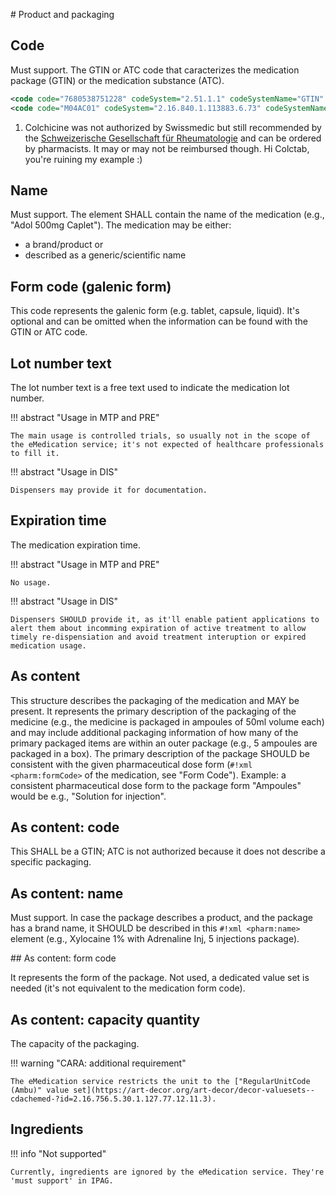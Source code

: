 # Product and packaging

## Code

<span class="must-support">Must support</span>.
The GTIN or ATC code that caracterizes the medication package (GTIN) or the medication substance (ATC).

<!-- TODO only medication or other products that have a GTIN? -->

```xml title="Example usage"
<code code="7680538751228" codeSystem="2.51.1.1" codeSystemName="GTIN" displayName="TRIATEC Tabl 2.5 mg 100 Stk" />
<code code="M04AC01" codeSystem="2.16.840.1.113883.6.73" codeSystemName="ATC" displayName="Colchicine" /> <!-- (1) -->
```

1.  Colchicine was not authorized by Swissmedic but still recommended by the [Schweizerische Gesellschaft für Rheumatologie](https://www.rheuma-net.ch/de/dok/sgr-dokumente/behandlung/therapie/other-therapies/519-colchicin/file) and can be ordered by pharmacists. It may or may not be reimbursed though. Hi Colctab, you're ruining my example :)

## Name

<span class="must-support">Must support</span>.
The element SHALL contain the name of the medication (e.g., "Adol 500mg Caplet").
The medication may be either:

- a brand/product or 
- described as a generic/scientific name <!-- or -->
<!-- - a descriptor of a magistral preparation/compound medicine -->

<!-- If the medicine has no brand name (e.g., magistral preparations, compound medicine, …) `#!xml nullFlavor="NA"` SHALL be used. -->

## Form code (galenic form)

This code represents the galenic form (e.g. tablet, capsule, liquid). It's optional and can be omitted when the information can be found with the GTIN or ATC code.
<!-- If the medicine is uncoded (e.g., magistral preparations, compound medicine, …) `#!xml nullFlavor="NA"` SHALL be used. -->
<!-- Recommended usage -->

## Lot number text

The lot number text is a free text used to indicate the medication lot number.

!!! abstract "Usage in MTP and PRE"

    The main usage is controlled trials, so usually not in the scope of the eMedication service; it's not expected of healthcare professionals to fill it.

!!! abstract "Usage in DIS"

    Dispensers may provide it for documentation.

## Expiration time

The medication expiration time.

!!! abstract "Usage in MTP and PRE"

    No usage.

!!! abstract "Usage in DIS"

    Dispensers SHOULD provide it, as it'll enable patient applications to alert them about incomming expiration of active treatment to allow timely re-dispensiation and avoid treatment interuption or expired medication usage.

## As content

This structure describes the packaging of the medication and MAY be present.
It represents the primary description of the packaging of the medicine (e.g., the medicine is packaged in ampoules of 50ml volume each) and may include additional packaging information of how many of the primary packaged items are within an outer package (e.g., 5 ampoules are packaged in a box).
The primary description of the package SHOULD be consistent with the given pharmaceutical dose form (`#!xml <pharm:formCode>` of the medication, see "Form Code").
Example: a consistent pharmaceutical dose form to the package form "Ampoules" would be e.g., "Solution for injection".

## As content: code

This SHALL be a GTIN; ATC is not authorized because it does not describe a specific packaging.

## As content: name

<span class="must-support">Must support</span>.
In case the package describes a product, and the package has a brand name, it SHOULD be described in this `#!xml <pharm:name>` element (e.g., Xylocaine 1% with Adrenaline Inj, 5 injections package).

## As content: form code

It represents the form of the package. Not used, a dedicated value set is needed (it's not equivalent to the medication form code).

## As content: capacity quantity

The capacity of the packaging.

!!! warning "CARA: additional requirement"

    The eMedication service restricts the unit to the ["RegularUnitCode (Ambu)" value set](https://art-decor.org/art-decor/decor-valuesets--cdachemed-?id=2.16.756.5.30.1.127.77.12.11.3).

## Ingredients

!!! info "Not supported"

    Currently, ingredients are ignored by the eMedication service. They're 'must support' in IPAG.
